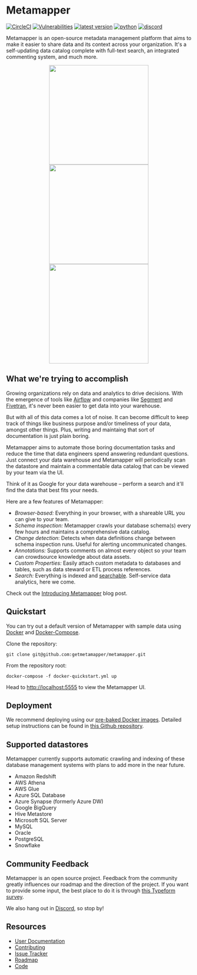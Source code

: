 # Metamapper

[![CircleCI](https://circleci.com/gh/getmetamapper/metamapper.svg?style=shield)](https://circleci.com/gh/getmetamapper/metamapper) [![Vulnerabilities](https://snyk.io/test/github/getmetamapper/metamapper/badge.svg)](https://snyk.io/test/github/getmetamapper/metamapper) [![latest version](https://img.shields.io/docker/v/getmetamapper/metamapper?sort=semver)](https://hub.docker.com/r/getmetamapper/metamapper) [![python](http://img.shields.io/badge/python-%3E=3.6-blue)](https://www.python.org/downloads/release/python) [![discord](https://img.shields.io/discord/713821768237973535)](http://discuss.metamapper.io)

Metamapper is an open-source metadata management platform that aims to make it easier to share data and its context across your organization. It's a self-updating data catalog complete with full-text search, an integrated commenting system, and much more.

<p align="center">
  <img src="https://github.com/metamapper-io/metamapper/raw/master/.github/screenshots/preview-1.png" width="270">
  <img src="https://github.com/metamapper-io/metamapper/raw/master/.github/screenshots/preview-2.png" width="270">
  <img src="https://github.com/metamapper-io/metamapper/raw/master/.github/screenshots/preview-3.png" width="270">
</p>

## What we're trying to accomplish

Growing organizations rely on data and analytics to drive decisions. With the emergence of tools like [Airflow](https://github.com/apache/airflow) and companies like [Segment](https://segment.com/) and [Fivetran](https://get.fivetran.com/demo), it's never been easier to get data into your warehouse.

But with all of this data comes a lot of noise. It can become difficult to keep track of things like business purpose and/or timeliness of your data, amongst other things. Plus, writing and maintaing that sort of documentation is just plain boring.

Metamapper aims to automate those boring documentation tasks and reduce the time that data engineers spend answering redundant questions. Just connect your data warehouse and Metamapper will periodically scan the datastore and maintain a commentable data catalog that can be viewed by your team via the UI.

Think of it as Google for your data warehouse – perform a search and it'll find the data that best fits your needs.

Here are a few features of Metamapper:

- *Browser-based:* Everything in your browser, with a shareable URL you can give to your team.
- *Schema inspection:* Metamapper crawls your database schema(s) every few hours and maintains a comprehensive data catalog.
- *Change detection*: Detects when data definitions change between schema inspection runs. Useful for alerting uncommunicated changes.
- *Annotations:* Supports comments on almost every object so your team can crowdsource knowledge about data assets.
- *Custom Properties:* Easily attach custom metadata to databases and tables, such as data steward or ETL process references.
- *Search:* Everything is indexed and [searchable](https://www.postgresql.org/docs/9.6/textsearch.html). Self-service data analytics, here we come.

Check out the [Introducing Metamapper](https://www.metamapper.io/blog/2020/07/12/introducting-metamapper) blog post.

## Quickstart

You can try out a default version of Metamapper with sample data using [Docker](https://docs.docker.com/get-docker/) and [Docker-Compose](https://docs.docker.com/compose/install/).

Clone the repository:

```
git clone git@github.com:getmetamapper/metamapper.git
```

From the repository root:

```
docker-compose -f docker-quickstart.yml up
```

Head to [http://localhost:5555](http://localhost:5555) to view the Metamapper UI.

## Deployment

We recommend deploying using our [pre-baked Docker images](https://hub.docker.com/r/getmetamapper/metamapper). Detailed setup instructions can be found in [this Github repository](https://github.com/getmetamapper/metamapper-setup).

## Supported datastores

Metamapper currently supports automatic crawling and indexing of these database management systems with plans to add more in the near future.

- Amazon Redshift
- AWS Athena
- AWS Glue
- Azure SQL Database
- Azure Synapse (formerly Azure DW)
- Google BigQuery
- Hive Metastore
- Microsoft SQL Server
- MySQL
- Oracle
- PostgreSQL
- Snowflake

## Community Feedback

Metamapper is an open source project. Feedback from the community greatly influences our roadmap and the direction of the project. If you want to provide some input, the best place to do it is through [this Typeform survey](https://metamapper.typeform.com/to/rQT0lccB).

We also hang out in [Discord](http://discuss.metamapper.io), so stop by!

## Resources

- [User Documentation](https://www.metamapper.io)
- [Contributing](CONTRIBUTING.md)
- [Issue Tracker](https://github.com/getmetamapper/metamapper/issues)
- [Roadmap](https://trello.com/b/QT28sJAz/metamapper-io)
- [Code](https://github.com/getmetamapper/metamapper)
